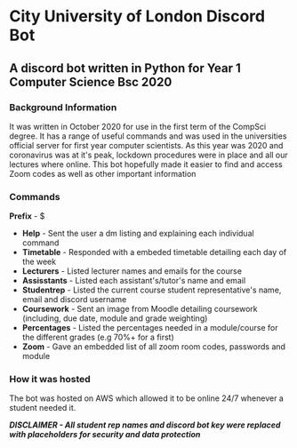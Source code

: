 # City University of London Discord Bot
## A discord bot written in Python for Year 1 Computer Science Bsc 2020

### Background Information
It was written in October 2020 for use in the first term of the CompSci degree. It has a range of useful commands and was used in the universities official server for first year computer scientists.
As this year was 2020 and coronavirus was at it's peak, lockdown procedures were in place and all our lectures where online. This bot hopefully made it easier to find and access Zoom codes as well as other important information

### Commands
**Prefix** - $

- **Help** - Sent the user a dm listing and explaining each individual command
- **Timetable**   - Responded with a embeded timetable detailing each day of the week
- **Lecturers** - Listed lecturer names and emails for the course
- **Assisstants** - Listed each assistant's/tutor's name and email
- **Studentrep** - Listed the current course student representative's name, email and discord username
- **Coursework** - Sent an image from Moodle detailing coursework (including, due date, module and grade weighting)
- **Percentages** - Listed the percentages needed in a module/course for the different grades (e.g 70%+ for a first)
- **Zoom** - Gave an embedded list of all zoom room codes, passwords and module

### How it was hosted
The bot was hosted on AWS which allowed it to be online 24/7 whenever a student needed it.

***DISCLAIMER - All student rep names and discord bot key were replaced with placeholders for security and data protection***
